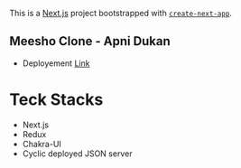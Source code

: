 This is a [Next.js](https://nextjs.org/) project bootstrapped with [`create-next-app`](https://github.com/vercel/next.js/tree/canary/packages/create-next-app).

## Meesho Clone - Apni Dukan

- Deployement [Link](https://meesho-clone-mauve.vercel.app/)

# Teck Stacks
- Next.js
- Redux
- Chakra-UI
- Cyclic deployed JSON server




